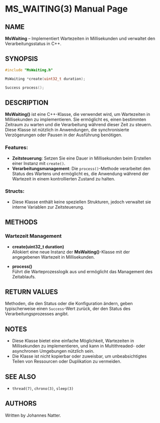 
# MS_WAITING(3) Manual Page

## NAME
**MsWaiting** – Implementiert Wartezeiten in Millisekunden und verwaltet den Verarbeitungsstatus in C++.

## SYNOPSIS
```cpp
#include "MsWaiting.h"

MsWaiting *create(uint32_t duration);

Success process();
```

## DESCRIPTION
**MsWaiting()** ist eine C++-Klasse, die verwendet wird, um Wartezeiten in Millisekunden zu implementieren. Sie ermöglicht es, einen bestimmten Zeitraum zu warten und die Verarbeitung während dieser Zeit zu steuern. Diese Klasse ist nützlich in Anwendungen, die synchronisierte Verzögerungen oder Pausen in der Ausführung benötigen.

### Features:
- **Zeitsteuerung**: Setzen Sie eine Dauer in Millisekunden beim Erstellen einer Instanz mit `create()`.
- **Verarbeitungsmanagement**: Die `process()`-Methode verarbeitet den Status des Wartens und ermöglicht es, die Anwendung während der Wartezeit in einem kontrollierten Zustand zu halten.

### Structs:
- Diese Klasse enthält keine speziellen Strukturen, jedoch verwaltet sie interne Variablen zur Zeitsteuerung.

## METHODS

### Wartezeit Management
- **create(uint32_t duration)**  
  Allokiert eine neue Instanz der **MsWaiting()**-Klasse mit der angegebenen Wartezeit in Millisekunden.

- **process()**  
  Führt die Warteprozesslogik aus und ermöglicht das Management des Zeitablaufs.

## RETURN VALUES
Methoden, die den Status oder die Konfiguration ändern, geben typischerweise einen `Success`-Wert zurück, der den Status des Verarbeitungsprozesses angibt. 

## NOTES
- Diese Klasse bietet eine einfache Möglichkeit, Wartezeiten in Millisekunden zu implementieren, und kann in Multithreaded- oder asynchronen Umgebungen nützlich sein.
- Die Klasse ist nicht kopierbar oder zuweisbar, um unbeabsichtigtes Teilen von Ressourcen oder Duplikation zu vermeiden.

## SEE ALSO
- `thread(7)`, `chrono(3)`, `sleep(3)`

## AUTHORS
Written by Johannes Natter.

